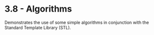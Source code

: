 3.8 - Algorithms
================ 

Demonstrates the use of some simple algorithms in conjunction with the Standard Template Library (STL).
